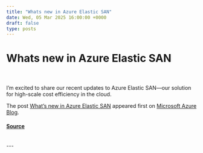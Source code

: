 ```yaml
---
title: "Whats new in Azure Elastic SAN"
date: Wed, 05 Mar 2025 16:00:00 +0000
draft: false
type: posts
---
```

# Whats new in Azure Elastic SAN

<br/>

<br/>
I’m excited to share our recent updates to Azure Elastic SAN—our solution for high-scale cost efficiency in the cloud.

The post [What’s new in Azure Elastic SAN](https://azure.microsoft.com/en-us/blog/whats-new-in-azure-elastic-san/) appeared first on [Microsoft Azure Blog](https://azure.microsoft.com/en-us/blog).

#### [Source](https://azure.microsoft.com/en-us/blog/whats-new-in-azure-elastic-san/)

<br/>
---
